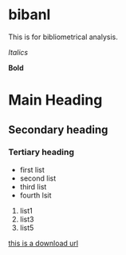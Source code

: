 bibanl
======

This is for bibliometrical analysis.

*Italics*

**Bold**

# Main Heading
## Secondary heading
### Tertiary heading

- first list
- second list
- third list 
- fourth lsit


1. list1
2. list3
3. list5

[this is a download url](http://www.jhsph.edu/)
